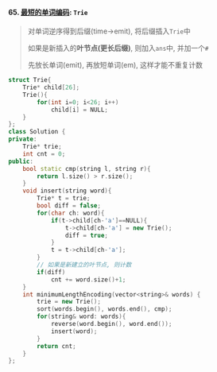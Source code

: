 #### 65. [最短的单词编码](https://leetcode.cn/problems/iSwD2y/?favorite=e8X3pBZi): `Trie`

> 对单词逆序得到后缀(time->emit), 将后缀插入`Trie`中
> 
> 如果是新插入的**叶节点(更长后缀)**, 则加入`ans`中, 并加一个`#`
> 
> 先放长单词(emit), 再放短单词(em), 这样才能不重复计数

```CPP
struct Trie{
    Trie* child[26];
    Trie(){
        for(int i=0; i<26; i++)
            child[i] = NULL;
    }
};
class Solution {
private:
    Trie* trie;
    int cnt = 0;
public:
    bool static cmp(string l, string r){
        return l.size() > r.size();
    }
    void insert(string word){
        Trie* t = trie;
        bool diff = false;
        for(char ch: word){
            if(t->child[ch-'a']==NULL){
                t->child[ch-'a'] = new Trie();
                diff = true;
            }
            t = t->child[ch-'a'];
        }
        // 如果是新建立的叶节点, 则计数
        if(diff)
            cnt += word.size()+1;
    }
    int minimumLengthEncoding(vector<string>& words) {
        trie = new Trie();
        sort(words.begin(), words.end(), cmp);
        for(string& word: words){
            reverse(word.begin(), word.end());
            insert(word);
        }
        return cnt;
    }
};
```